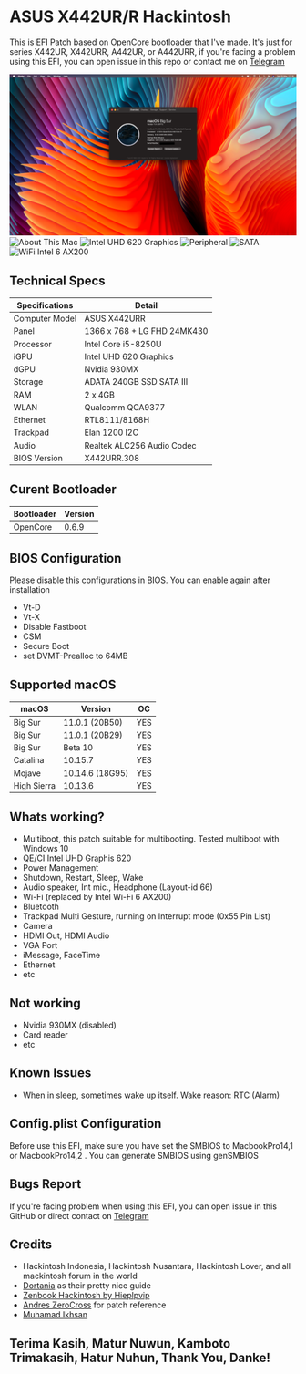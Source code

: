 # ASUS X442UR/R Hackintosh
This is EFI Patch based on OpenCore bootloader that I've made. It's just for series X442UR, X442URR, A442UR, or A442URR, if you're facing a problem using this EFI, you can open issue in this repo or contact me on [Telegram](https://t.me/hamcuks)

![About This Mac](Screnshots/ss-about-last.png)
![About This Mac](Screnshots/ss-about.png)
![Intel UHD 620 Graphics](Screnshots/ss-gpu.png)
![Peripheral](Screnshots/ss-peripheral.png)
![SATA](Screnshots/ss-sata.png)
![WiFi Intel 6 AX200](Screnshots/ss-wifi.png)


## Technical Specs

Specifications | Detail
------------| ----------
Computer Model | ASUS X442URR
Panel	   | 1366 x 768 + LG FHD 24MK430
Processor   | Intel Core i5-8250U
iGPU        | Intel UHD 620 Graphics
dGPU        | Nvidia 930MX
Storage     | ADATA 240GB SSD SATA III
RAM         | 2 x 4GB
WLAN        | Qualcomm QCA9377
Ethernet    | RTL8111/8168H
Trackpad    | Elan 1200 I2C
Audio | Realtek ALC256 Audio Codec
BIOS Version | X442URR.308
 
## Curent Bootloader
Bootloader        | Version
------------| ----------
OpenCore | 0.6.9

## BIOS Configuration
Please disable this configurations in BIOS. You can enable again after installation
- Vt-D
- Vt-X
- Disable Fastboot
- CSM 
- Secure Boot
- set DVMT-Prealloc to 64MB

## Supported macOS
| macOS | Version | OC |
--------| --------| ---- | 
Big Sur | 11.0.1 (20B50) | YES 
Big Sur | 11.0.1 (20B29) | YES 
Big Sur | Beta 10 | YES  
Catalina | 10.15.7 | YES | 
Mojave | 10.14.6 (18G95) | YES 
High Sierra | 10.13.6 | YES

## Whats working?
- Multiboot, this patch suitable for multibooting. Tested multiboot with Windows 10
- QE/CI Intel UHD Graphis 620
- Power Management
- Shutdown, Restart, Sleep, Wake
- Audio speaker, Int mic., Headphone (Layout-id 66)
- Wi-Fi (replaced by Intel Wi-Fi 6 AX200)
- Bluetooth
- Trackpad Multi Gesture, running on Interrupt mode (0x55 Pin List)
- Camera
- HDMI Out, HDMI Audio
- VGA Port
- iMessage, FaceTime
- Ethernet
- etc

## Not working
- Nvidia 930MX (disabled)
- Card reader
- etc

## Known Issues
- When in sleep, sometimes wake up itself. Wake reason: RTC (Alarm)

## Config.plist Configuration
Before use this EFI, make sure you have set the SMBIOS to MacbookPro14,1 or MacbookPro14,2 . You can generate SMBIOS using genSMBIOS

## Bugs Report
If you're facing problem when using this EFI, you can open issue in this GitHub or direct contact on [Telegram](https://t.me/hamcuks)

## Credits
- Hackintosh Indonesia, Hackintosh Nusantara, Hackintosh Lover, and all mackintosh forum in the world
- [Dortania](https://dortania.github.io) as their pretty nice guide
- [Zenbook Hackintosh by Hieplpvip](https://github.com/hieplpvip/Asus-Zenbook-Hackintosh)
- [Andres ZeroCross](https://github.com/andreszerocross) for patch reference
- [Muhamad Ikhsan](https://github.com/exxncss)

## Terima Kasih, Matur Nuwun, Kamboto Trimakasih, Hatur Nuhun, Thank You, Danke!
